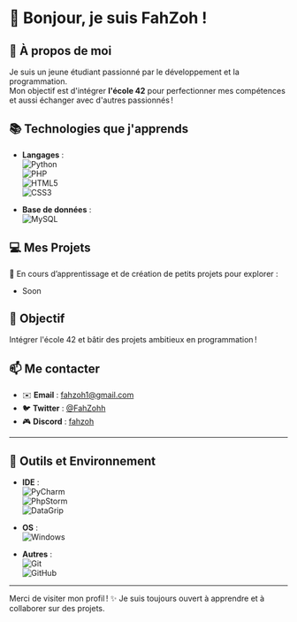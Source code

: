 # 👋 Bonjour, je suis FahZoh !  

## 🌟 À propos de moi  
Je suis un jeune étudiant passionné par le développement et la programmation.  
Mon objectif est d'intégrer **l'école 42** pour perfectionner mes compétences et aussi échanger avec d'autres passionnés !  

## 📚 Technologies que j'apprends  
- **Langages** :  
  ![Python](https://img.shields.io/badge/-Python-3776AB?logo=python&logoColor=white&style=for-the-badge)  
  ![PHP](https://img.shields.io/badge/-PHP-777BB4?logo=php&logoColor=white&style=for-the-badge)  
  ![HTML5](https://img.shields.io/badge/-HTML5-E34F26?logo=html5&logoColor=white&style=for-the-badge)  
  ![CSS3](https://img.shields.io/badge/-CSS3-1572B6?logo=css3&logoColor=white&style=for-the-badge)  

- **Base de données** :  
  ![MySQL](https://img.shields.io/badge/-MySQL-4479A1?logo=mysql&logoColor=white&style=for-the-badge)  

## 💻 Mes Projets  
🎯 En cours d’apprentissage et de création de petits projets pour explorer :  
- Soon  

## 🚀 Objectif  
Intégrer l'école 42 et bâtir des projets ambitieux en programmation !  

## 📫 Me contacter  
- ✉️ **Email** : [fahzoh1@gmail.com](mailto:fahzoh1@gmail.com)  
- 🐦 **Twitter** : [@FahZohh](https://x.com/FahZohh)  
- 🎮 **Discord** : [fahzoh](https://discord.com/users/1076910740830695524)  

---  

## 🔧 Outils et Environnement  
- **IDE** :  
  ![PyCharm](https://img.shields.io/badge/-PyCharm-000000?logo=pycharm&logoColor=white&style=for-the-badge)  
  ![PhpStorm](https://img.shields.io/badge/-PhpStorm-000000?logo=phpstorm&logoColor=white&style=for-the-badge)  
  ![DataGrip](https://img.shields.io/badge/-DataGrip-000000?logo=datagrip&logoColor=white&style=for-the-badge)  

- **OS** :  
  ![Windows](https://img.shields.io/badge/-Windows-0078D6?logo=windows&logoColor=white&style=for-the-badge)  

- **Autres** :  
  ![Git](https://img.shields.io/badge/-Git-F05032?logo=git&logoColor=white&style=for-the-badge)  
  ![GitHub](https://img.shields.io/badge/-GitHub-181717?logo=github&logoColor=white&style=for-the-badge)  

---  

Merci de visiter mon profil ! ✨ Je suis toujours ouvert à apprendre et à collaborer sur des projets.
